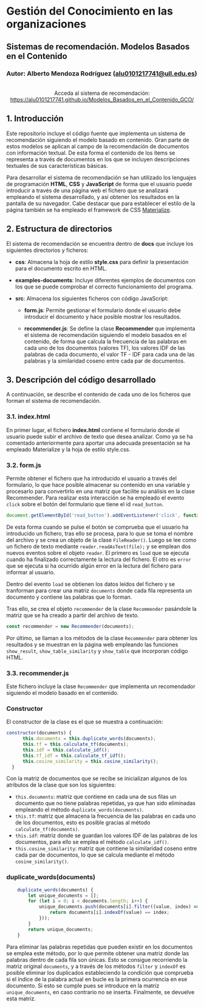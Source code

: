 # Gestión del Conocimiento en las organizaciones
## Sistemas de recomendación. Modelos Basados en el Contenido
### Autor: Alberto Mendoza Rodríguez (alu0101217741@ull.edu.es)

<p align="center">
  <br>
  Acceda al sistema de recomendación: <a href="https://alu0101217741.github.io/Modelos_Basados_en_el_Contenido_GCO/">https://alu0101217741.github.io/Modelos_Basados_en_el_Contenido_GCO/</a>
  <br>
</p>


## 1. Introducción

Este repositorio incluye el código fuente que implementa un sistema de recomendación siguiendo el modelo basado en contenido. Gran parte de estos modelos se aplican al campo de la recomendación de documentos con información textual. De esta forma el contenido de los ítems se representa a través de documentos en los que se incluyen descripciones textuales de sus características básicas.

Para desarrollar el sistema de recomendación se han utilizado los lenguajes de programación **HTML**, **CSS** y  **JavaScript** de forma que el usuario puede introducir a través de una página web el fichero que se analizará empleando el sistema desarrollado, y así obtener los resultados en la pantalla de su navegador. Cabe destacar que para establecer el estilo de la página también se ha empleado el framework de CSS  [Materialize](https://materializecss.com/).

## 2. Estructura de directorios

El sistema de recomendación se encuentra dentro de **docs** que incluye los siguientes directorios y ficheros:

* **css**: Almacena la hoja de estilo **style.css** para definir la presentación para el documento escrito en HTML.
* **examples-documents**: Incluye diferentes ejemplos de documentos con los que se puede comprobar el correcto funcionamiento del programa.
* **src**: Almacena los siguientes ficheros con código JavaScript:

  * **form.js**: Permite gestionar el formulario donde el usuario debe introducir el documento y hace posible mostrar los resultados.

  * **recommender.js**: Se define la clase **Recommender** que implementa el sistema de recomendación siguiendo el modelo basados en el contenido, de forma que calcula la frecuencia de las palabras en cada uno de los documentos (valores TF), los valores IDF de las palabras de cada documento, el valor TF - IDF para cada una de las palabras y la similaridad coseno entre cada par de documentos.

## 3. Descripción del código desarrollado
A continuación, se describe el contenido de cada uno de los ficheros que forman el sistema de recomendación.

### 3.1. index.html
En primer lugar, el fichero **index.html** contiene el formulario donde el usuario puede subir el archivo de texto que desea analizar. Como ya se ha comentado anteriormente para aportar una adecuada presentación se ha empleado Materialize y la hoja de estilo style.css.

### 3.2. form.js

Permite obtener el fichero que ha introducido el usuario a través del formulario, lo que hace posible almacenar su contenido en una variable y procesarlo para convertirlo en una matriz que facilite su análisis en la clase Recommender. Para realizar esta interacción se ha empleado el evento `click` sobre el botón del formulario que tiene el id `read_button`.

```js
document.getElementById('read_button').addEventListener('click', function() {
```
De esta forma cuando se pulse el botón se comprueba que el usuario ha introducido un fichero, tras ello se procesa, para lo que se toma el nombre del archivo y se crea un objeto de la clase `FileReader()`. Luego se lee como un fichero de texto mediante `reader.readAsText(file);` y se emplean dos nuevos eventos sobre el objeto `reader`. El primero es `load` que se ejecuta cuando  ha finalizado correctamente la lectura del fichero. El otro es `error` que se ejecuta si ha ocurrido algún error en la lectura del fichero para informar al usuario.

Dentro del evento `load` se obtienen los datos leídos del fichero y se tranforman para crear una matriz `documents` donde cada fila representa un documento y contiene las palabras que lo forman.

Tras ello, se crea el objeto `recommender` de la clase `Recommender` pasándole la matriz que se ha creado a partir del archivo de texto.

```js
const recommender = new Recommender(documents);
 ```
 
 Por último, se llaman a los métodos de la clase `Recommender` para obtener los resultados y se muestran en la página web empleando las funciones `show_result`, `show_table_similarity` y `show_table` que incorporan código HTML.
 
  ### 3.3. recommender.js
  
 Este fichero incluye la clase `Recommender` que implementa un recomendador siguiendo el modelo basado en el contenido.
 
  ### Constructor
  El constructor de la clase es el que se muestra a continuación:
  
  ```js
  constructor(documents) {
        this.documents = this.duplicate_words(documents);
        this.tf = this.calculate_tf(documents);
        this.idf = this.calculate_idf();
        this.tf_idf = this.calculate_tf_idf();
        this.cosine_similarity = this.cosine_similarity();
    }
  ```
  
  Con la matriz de documentos que se recibe se inicializan algunos de los atributos de la clase que son los siguientes: 

* `this.documents`: matriz que contiene en cada una de sus filas un documento que no tiene palabras repetidas, ya que han sido eliminadas empleando el método `duplicate_words(documents)`.
* `this.tf`: matriz que almacena la frecuencia de las palabras en cada uno de los documentos, esto es posible gracias al método `calculate_tf(documents)`.
* `this.idf`: matriz donde se guardan los valores IDF de las palabras de los documentos, para ello se emplea el método `calculate_idf()`.
* `this.cosine_similarity`: matriz que contiene la similaridad coseno entre cada par de documentos, lo que se calcula mediante el método `cosine_similarity()`.

### duplicate_words(documents)

```js
    duplicate_words(documents) {
        let unique_documents = [];
        for (let i = 0; i < documents.length; i++) {
            unique_documents.push(documents[i].filter((value, index) => {
                return documents[i].indexOf(value) == index;
            }));
        }
        return unique_documents;
    }
````

Para eliminar las palabras repetidas que pueden existir en los documentos se emplea este método, por lo que permite obtener una matriz donde las palabras dentro de cada fila son únicas. Esto se consigue recorriendo la matriz original `documents`, y a través de los métodos `filter` y `indexOf` es posible eliminar los duplicados estableciendo la condición que comprueba si el índice de la palabra actual en bucle es la primera ocurrencia en ese documento. Si esto se cumple pues se introduce en la matriz `unique_documents`, en caso contrario no se inserta. Finalmente, se devuelve esta matriz.

